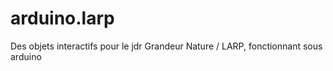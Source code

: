 # arduino.larp
Des objets interactifs pour le jdr Grandeur Nature / LARP, fonctionnant sous arduino
